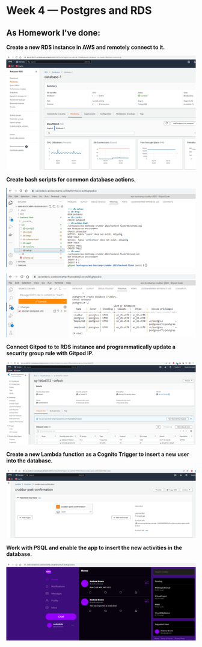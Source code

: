 # Week 4 — Postgres and RDS

## As Homework I've done:

**Create a new RDS instance in AWS and remotely connect to it.**

![AWS RDS instance](assets/aws-database-monitoring.png)

**Create bash scripts for common database actions.**

![PostgreSql setup scripts](assets/postgresql-db-setup-script.png)

![PostgreSql database created](assets/postgresql-create-database.png)

**Connect Gitpod to te RDS instance and programmatically update a security group rule with Gitpod IP.**

![AWS RDS security group with Gitpod rule](assets/AWS-RDS-securitygroup-gitpod-rule.png)

**Create a new Lambda function as a Cognito Trigger to insert a new user into the database.**

![AWS Lambda function](assets/aws-lamda-function.png)

**Work with PSQL and enable the app to insert the new activities in the database.**

![Crud app working with AWS RDS](assets/crud-app-working-with-AWS-RDS.png)

